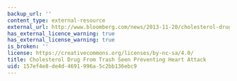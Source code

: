 ```yaml
---
backup_url: ''
content_type: external-resource
external_url: http://www.bloomberg.com/news/2013-11-20/cholesterol-drug-from-trash-seen-preventing-heart-attack-health.html
has_external_licence_warning: true
has_external_license_warning: true
is_broken: ''
license: https://creativecommons.org/licenses/by-nc-sa/4.0/
title: Cholesterol Drug From Trash Seen Preventing Heart Attack
uid: 157ef4e8-de4d-4691-996a-5c2bb136ebc9
---
```

